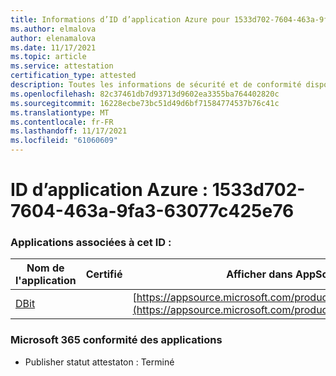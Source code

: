 ```yaml
---
title: Informations d’ID d’application Azure pour 1533d702-7604-463a-9fa3-63077c425e76
ms.author: elmalova
author: elenamalova
ms.date: 11/17/2021
ms.topic: article
ms.service: attestation
certification_type: attested
description: Toutes les informations de sécurité et de conformité disponibles pour 1533d702-7604-463a-9fa3-63077c425e76.
ms.openlocfilehash: 82c37461db7d93713d9602ea3355ba764402820c
ms.sourcegitcommit: 16228ecbe73bc51d49d6bf71584774537b76c41c
ms.translationtype: MT
ms.contentlocale: fr-FR
ms.lasthandoff: 11/17/2021
ms.locfileid: "61060609"
---
```

# <a name="azure-app-id-1533d702-7604-463a-9fa3-63077c425e76"></a>ID d’application Azure : 1533d702-7604-463a-9fa3-63077c425e76


### <a name="apps-associated-with-this-id"></a>Applications associées à cet ID :
| **Nom de l'application** | **Certifié** | **Afficher dans AppSource** |
|--------------|---------------|-----------------------|
| [DBit](https://docs.microsoft.com/microsoft-365-app-certification/forward/WA200001536) |  | [https://appsource.microsoft.com/product/office/WA200001536](https://appsource.microsoft.com/product/office/WA200001536) |

### <a name="microsoft-365-app-compliance-status"></a>Microsoft 365 conformité des applications
- Publisher statut attestaton : Terminé
